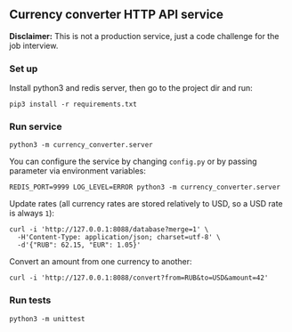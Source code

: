 ## Currency converter HTTP API service

**Disclaimer:** This is not a production service, just a code challenge for the job interview.

### Set up
Install python3 and redis server, then go to the project dir and run:
```
pip3 install -r requirements.txt
```

### Run service
```
python3 -m currency_converter.server
```

You can configure the service by changing `config.py` or by passing parameter via environment variables:
```
REDIS_PORT=9999 LOG_LEVEL=ERROR python3 -m currency_converter.server
```

Update rates (all currency rates are stored relatively to USD, so a USD rate is always `1`):
```
curl -i 'http://127.0.0.1:8088/database?merge=1' \
  -H'Content-Type: application/json; charset=utf-8' \
  -d'{"RUB": 62.15, "EUR": 1.05}'
```

Convert an amount from one currency to another:
```
curl -i 'http://127.0.0.1:8088/convert?from=RUB&to=USD&amount=42'
```

### Run tests
```
python3 -m unittest
```
